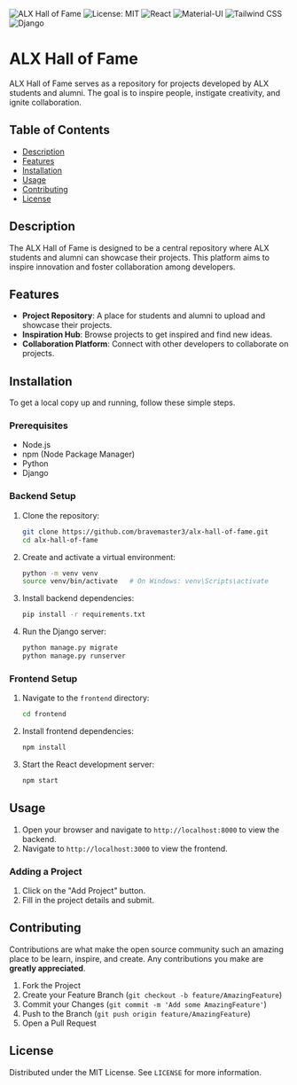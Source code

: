 
![ALX Hall of Fame](https://img.shields.io/badge/ALX-Hall%20of%20Fame-blue)
![License: MIT](https://img.shields.io/badge/License-MIT-yellow.svg)
![React](https://img.shields.io/badge/Frontend-React-blue)
![Material-UI](https://img.shields.io/badge/Styling-Material--UI-blue)
![Tailwind CSS](https://img.shields.io/badge/Styling-Tailwind%20CSS-blue)
![Django](https://img.shields.io/badge/Backend-Django-green)

# ALX Hall of Fame

ALX Hall of Fame serves as a repository for projects developed by ALX students and alumni. The goal is to inspire people, instigate creativity, and ignite collaboration.

## Table of Contents

- [Description](#description)
- [Features](#features)
- [Installation](#installation)
- [Usage](#usage)
- [Contributing](#contributing)
- [License](#license)

## Description

The ALX Hall of Fame is designed to be a central repository where ALX students and alumni can showcase their projects. This platform aims to inspire innovation and foster collaboration among developers.

## Features

- **Project Repository**: A place for students and alumni to upload and showcase their projects.
- **Inspiration Hub**: Browse projects to get inspired and find new ideas.
- **Collaboration Platform**: Connect with other developers to collaborate on projects.

## Installation

To get a local copy up and running, follow these simple steps.

### Prerequisites

- Node.js
- npm (Node Package Manager)
- Python
- Django

### Backend Setup

1. Clone the repository:

   ```sh
   git clone https://github.com/bravemaster3/alx-hall-of-fame.git
   cd alx-hall-of-fame
   ```

2. Create and activate a virtual environment:

   ```sh
   python -m venv venv
   source venv/bin/activate   # On Windows: venv\Scripts\activate
   ```

3. Install backend dependencies:

   ```sh
   pip install -r requirements.txt
   ```

4. Run the Django server:
   ```sh
   python manage.py migrate
   python manage.py runserver
   ```

### Frontend Setup

1. Navigate to the `frontend` directory:

   ```sh
   cd frontend
   ```

2. Install frontend dependencies:

   ```sh
   npm install
   ```

3. Start the React development server:
   ```sh
   npm start
   ```

## Usage

1. Open your browser and navigate to `http://localhost:8000` to view the backend.
2. Navigate to `http://localhost:3000` to view the frontend.

### Adding a Project

1. Click on the "Add Project" button.
2. Fill in the project details and submit.

## Contributing

Contributions are what make the open source community such an amazing place to be learn, inspire, and create. Any contributions you make are **greatly appreciated**.

1. Fork the Project
2. Create your Feature Branch (`git checkout -b feature/AmazingFeature`)
3. Commit your Changes (`git commit -m 'Add some AmazingFeature'`)
4. Push to the Branch (`git push origin feature/AmazingFeature`)
5. Open a Pull Request

## License

Distributed under the MIT License. See `LICENSE` for more information.
